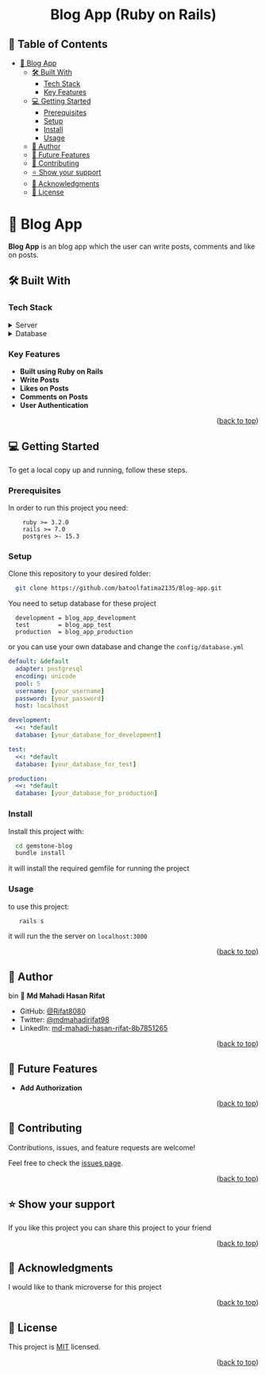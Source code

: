 <a name="readme-top"></a>

<div align="center">

  <h1><b>Blog App (Ruby on Rails)</b></h1>

</div>

<!-- TABLE OF CONTENTS -->

## 📗 Table of Contents

- [📖 Blog App ](#-blog-app-)
  - [🛠 Built With ](#-built-with-)
    - [Tech Stack ](#tech-stack-)
    - [Key Features ](#key-features-)
  - [💻 Getting Started ](#-getting-started-)
    - [Prerequisites](#prerequisites)
    - [Setup](#setup)
    - [Install](#install)
    - [Usage](#usage)
  - [👥 Author ](#-author-)
  - [🔭 Future Features ](#-future-features-)
  - [🤝 Contributing ](#-contributing-)
  - [⭐️ Show your support ](#️-show-your-support-)
  - [🙏 Acknowledgments ](#-acknowledgments-)
  - [📝 License ](#-license-)

<!-- PROJECT DESCRIPTION -->

# 📖 Blog App <a name="about-project"></a>

**Blog App** is an blog app which the user can write posts, comments and like on posts.

## 🛠 Built With <a name="built-with"></a>

### Tech Stack <a name="tech-stack"></a>

<details>
  <summary>Server</summary>
    <li><a href="https://www.ruby-lang.org/en/">Ruby</a></li>
    <li><a href="https://rubyonrails.org/">Rails</a></li>
</details>
<details>
  <summary>Database</summary>
    <li><a href="https://www.postgresql.org/">Postgres</a></li>
</details>

<!-- Features -->

### Key Features <a name="key-features"></a>

- **Built using Ruby on Rails**
- **Write Posts**
- **Likes on Posts**
- **Comments on Posts**
- **User Authentication**

<p align="right">(<a href="#readme-top">back to top</a>)</p>

<!-- LIVE DEMO

## 🚀 Live Demo <a name="live-demo"></a>

- [Live Demo Link]

<p align="right">(<a href="#readme-top">back to top</a>)</p> -->

<!-- GETTING STARTED -->

## 💻 Getting Started <a name="getting-started"></a>

To get a local copy up and running, follow these steps.

### Prerequisites

In order to run this project you need:

```
    ruby >= 3.2.0
    rails >= 7.0
    postgres >- 15.3
```

### Setup

Clone this repository to your desired folder:

```bash
  git clone https://github.com/batoolfatima2135/Blog-app.git
```

You need to setup database for these project

```
  development = blog_app_development
  test        = blog_app_test
  production  = blog_app_production
```

or you can use your own database and change the `config/database.yml`

```yml
default: &default
  adapter: postgresql
  encoding: unicode
  pool: 5
  username: [your_username]
  password: [your_password]
  host: localhost

development:
  <<: *default
  database: [your_database_for_development]

test:
  <<: *default
  database: [your_database_for_test]

production:
  <<: *default
  database: [your_database_for_production]
```

### Install

Install this project with:

```bash
  cd gemstone-blog
  bundle install
```

it will install the required gemfile for running the project

### Usage

to use this project:

```ruby
   rails s
```

it will run the the server on `localhost:3000`

<!-- ### Test

to run test in these this project:

```ruby
   rspec
```

it will run the all the unit test of these project

 -->

<p align="right">(<a href="#readme-top">back to top</a>)</p>

## 👥 Author <a name="author"></a>
bin
👤 **Md Mahadi Hasan Rifat**

- GitHub: [@Rifat8080](https://github.com/Rifat8080)
- Twitter: [@mdmahadirifat98](https://twitter.com/mdmahadirifat98)
- LinkedIn: [md-mahadi-hasan-rifat-8b7851265](https://www.linkedin.com/in/md-mahadi-hasan-rifat-8b7851265/)

<p align="right">(<a href="#readme-top">back to top</a>)</p>

<!-- FUTURE FEATURES -->

## 🔭 Future Features <a name="future-features"></a>

- **Add Authorization**

<p align="right">(<a href="#readme-top">back to top</a>)</p>

<!-- CONTRIBUTING -->

## 🤝 Contributing <a name="contributing"></a>

Contributions, issues, and feature requests are welcome!

Feel free to check the [issues page](../../issues/).

<p align="right">(<a href="#readme-top">back to top</a>)</p>

<!-- SUPPORT -->

## ⭐️ Show your support <a name="support"></a>

If you like this project you can share this project to your friend

<p align="right">(<a href="#readme-top">back to top</a>)</p>

<!-- ACKNOWLEDGEMENTS -->

## 🙏 Acknowledgments <a name="acknowledgements"></a>

I would like to thank microverse for this project

<p align="right">(<a href="#readme-top">back to top</a>)</p>

<!-- LICENSE -->

## 📝 License <a name="license"></a>

This project is [MIT](./LICENSE) licensed.

<p align="right">(<a href="#readme-top">back to top</a>)</p>